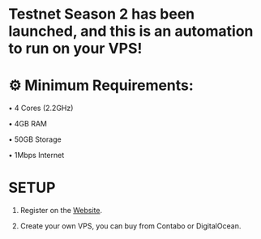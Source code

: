# Testnet Season 2 has been launched, and this is an automation to run on your VPS!

# ⚙️ Minimum Requirements:
• 4 Cores (2.2GHz)

• 4GB RAM

• 50GB Storage

• 1Mbps Internet

# SETUP
1. Register on the [Website](https://t.co/u6oL5pJKLP).

2. Create your own VPS, you can buy from Contabo or DigitalOcean.


